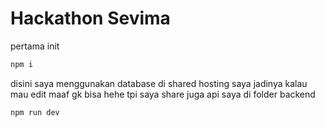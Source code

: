 # Hackathon Sevima 

pertama init 
```bash
npm i
```

disini saya menggunakan database di shared hosting saya jadinya kalau mau edit maaf gk bisa hehe
tpi saya share juga api saya di folder backend

```bash
npm run dev

```

